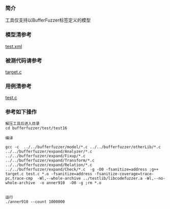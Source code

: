 ### 简介
工具仅支持以BufferFuzzer标签定义的模型

### 模型清参考  
[test.xml](../../../test/test16/test.xml)



### 被测代码请参考  

[target.c](../../../test/test16/target.c)


### 用例清参考  
[test.c](../../../test/test16/test.c)


### 参考如下操作

```
解压工具后进入目录
cd bufferfuzzer/test/test16

编译

gcc -c  ../../bufferfuzzer/model/*.c ../../bufferfuzzer/otherLib/*.c ../../bufferfuzzer/expand/Analyzer/*.c  ../../bufferfuzzer/expand/Fixup/*.c  ../../bufferfuzzer/expand/Transform/*.c ../../bufferfuzzer/expand/Relation/*.c ../../bufferfuzzer/expand/Check/*.c  -g -O0 -fsanitize=address ;g++ target.c test.c *.o -fsanitize=address -fsanitize-coverage=trace-pc,trace-cmp  -Wl,--whole-archive ../testlib/libcodefuzzer.a -Wl,--no-whole-archive  -o anner910  -O0 -g ;rm *.o


运行
./anner910 --count 1000000
```

